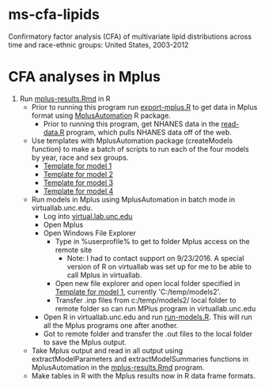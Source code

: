 # ms-cfa-lipids
Confirmatory factor analysis (CFA) of multivariate lipid distributions across time and race-ethnic groups: United States, 2003-2012

# CFA analyses in Mplus

1. Run [mplus-results.Rmd](mplus-results.Rmd) in R
    - Prior to running this program run [export-mplus.R](export-mplus.R) to get data in Mplus format using [MplusAutomation](https://cran.r-project.org/web/packages/MplusAutomation/index.html) R package.
        - Prior to running this program, get NHANES data in the [read-data.R](read-data.R) program, which pulls NHANES data off of the web.
    - Use templates with MplusAutomation package (createModels function) to make a batch of scripts to run each of the four models by year, race and sex groups.
        - [Template for model 1](mplus/compare-years-template/template_m1.txt)
        - [Template for model 2](mplus/compare-years-template/template_m2.txt)
        - [Template for model 3](mplus/compare-years-template/template_m3.txt)
        - [Template for model 4](mplus/compare-years-template/template_m4.txt)
    - Run models in Mplus using MplusAutomation in batch mode in virtuallab.unc.edu.
        - Log into [virtual.lab.unc.edu](virtuallab.unc.edu)
        - Open Mplus
        - Open Windows File Explorer
            - Type in %userprofile% to get to folder Mplus access on the remote site
                - Note: I had to contact support on 9/23/2016. A special version of R on virtuallab was set up for me to be able to call Mplus in virtuallab.
            - Open new file explorer and open local folder specified in [Template for model 1](mplus/compare-years-template/template_m1.txt), currently 'C:/temp/models2'.
            - Transfer .inp files from c:/temp/models2/ local folder to remote folder so can run MPlus program in virtuallab.unc.edu
        - Open R in virtuallab.unc.edu and run [run-models.R](run-models.R). This will run all the Mplus programs one after another.
        - Got to remote folder and transfer the .out files to the local folder to save the Mplus output.
    - Take Mplus output and read in all output using extractModelParameters and extractModelSummaries functions in MplusAutomation in the [mplus-results.Rmd](mplus-results.Rmd) program.
    - Make tables in R with the Mplus results now in R data frame formats.
            
        
        
    
